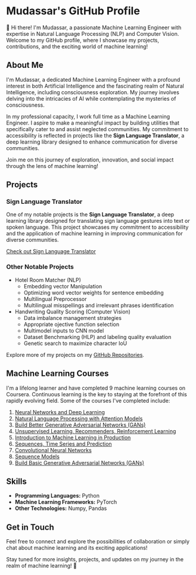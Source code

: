 # Mudassar's GitHub Profile

👋 Hi there! I'm Mudassar, a passionate Machine Learning Engineer with expertise in Natural Language Processing (NLP) and Computer Vision. Welcome to my GitHub profile, where I showcase my projects, contributions, and the exciting world of machine learning!

## About Me

I'm Mudassar, a dedicated Machine Learning Engineer with a profound interest in both Artificial Intelligence and the fascinating realm of Natural Intelligence, including consciousness exploration. My journey involves delving into the intricacies of AI while contemplating the mysteries of consciousness.

In my professional capacity, I work full time as a Machine Learning Engineer. I aspire to make a meaningful impact by building utilities that specifically cater to and assist neglected communities. My commitment to accessibility is reflected in projects like the **Sign Language Translator**, a deep learning library designed to enhance communication for diverse communities.

Join me on this journey of exploration, innovation, and social impact through the lens of machine learning!

## Projects

### Sign Language Translator

One of my notable projects is the **Sign Language Translator**, a deep learning library designed for translating sign language gestures into text or spoken language. This project showcases my commitment to accessibility and the application of machine learning in improving communication for diverse communities.

[Check out Sign Language Translator](https://github.com/sign-language-translator/sign-language-translator)

### Other Notable Projects

- Hotel Room Matcher (NLP)
  - Embedding vector Manipulation
  - Optimizing word vector weights for sentence embedding
  - Multilingual Preprocessor
  - Multilingual misspellings and irrelevant phrases identification
- Handwriting Quality Scoring (Computer Vision)
  - Data imbalance management strategies
  - Appropriate ojective function selection
  - Multimodel inputs to CNN model
  - Dataset Benchmarking (HLP) and labeling quality evaluation
  - Genetic search to maximize character IoU

Explore more of my projects on my [GitHub Repositories](https://github.com/mdsrqbl).

## Machine Learning Courses

I'm a lifelong learner and have completed 9 machine learning courses on Coursera. Continuous learning is the key to staying at the forefront of this rapidly evolving field. Some of the courses I've completed include:

1. [Neural Networks and Deep Learning](https://www.coursera.org/learn/neural-networks-deep-learning)
2. [Natural Language Processing with Attention Models](https://www.coursera.org/learn/attention-models-in-nlp)
3. [Build Better Generative Adversarial Networks (GANs)](https://www.coursera.org/learn/build-better-generative-adversarial-networks-gans)
4. [Unsupervised Learning, Recommenders, Reinforcement Learning](https://www.coursera.org/learn/unsupervised-learning-recommenders-reinforcement-learning)
5. [Introduction to Machine Learning in Production](https://www.coursera.org/learn/introduction-to-machine-learning-in-production)
6. [Sequences, Time Series and Prediction](https://www.coursera.org/learn/tensorflow-sequences-time-series-and-prediction)
7. [Convolutional Neural Networks](https://www.coursera.org/learn/convolutional-neural-networks)
8. [Sequence Models](https://www.coursera.org/learn/nlp-sequence-models)
9. [Build Basic Generative Adversarial Networks (GANs)](https://www.coursera.org/learn/build-basic-generative-adversarial-networks-gans)

## Skills

- **Programming Languages:** Python
- **Machine Learning Frameworks:** PyTorch
- **Other Technologies:** Numpy, Pandas

## Get in Touch

Feel free to connect and explore the possibilities of collaboration or simply chat about machine learning and its exciting applications!


Stay tuned for more insights, projects, and updates on my journey in the realm of machine learning! 🚀

<!---
mdsrqbl/mdsrqbl is a ✨ special ✨ repository because its `README.md` (this file) appears on your GitHub profile.
You can click the Preview link to take a look at your changes.
--->
